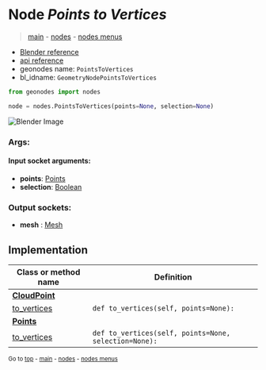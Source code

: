# Node *Points to Vertices*

> [main](../structure.md) - [nodes](nodes.md) - [nodes menus](nodes_menus.md)

- [Blender reference](https://docs.blender.org/manual/en/latest/modeling/geometry_nodes/point/points_to_vertices.html)
- [api reference](https://docs.blender.org/api/current/bpy.types.GeometryNodePointsToVertices.html)
- geonodes name: `PointsToVertices`
- bl_idname: `GeometryNodePointsToVertices`

```python
from geonodes import nodes

node = nodes.PointsToVertices(points=None, selection=None)
```

![Blender Image](https://docs.blender.org/manual/en/latest/_images/node-types_GeometryNodePointsToVertices.webp)

### Args:

#### Input socket arguments:

- **points**: [Points](Points.md)
- **selection**: [Boolean](Boolean.md)

### Output sockets:

- **mesh** : [Mesh](Mesh.md)

## Implementation

| Class or method name | Definition |
|----------------------|------------|
| **[CloudPoint](CloudPoint.md)** |
| [to_vertices](CloudPoint.md#to_vertices) | `def to_vertices(self, points=None):` |
| **[Points](Points.md)** |
| [to_vertices](Points.md#to_vertices) | `def to_vertices(self, points=None, selection=None):` |

<sub>Go to [top](#node-Points-to-Vertices) - [main](../structure.md) - [nodes](nodes.md) - [nodes menus](nodes_menus.md)</sub>

